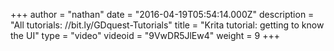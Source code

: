 +++
author = "nathan"
date = "2016-04-19T05:54:14.000Z"
description = "All tutorials: //bit.ly/GDquest-Tutorials"
title = "Krita tutorial: getting to know the UI"
type = "video"
videoid = "9VwDR5JlEw4"
weight = 9
+++

